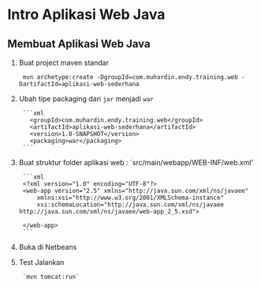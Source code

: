 # Intro Aplikasi Web Java #

## Membuat Aplikasi Web Java ##

1. Buat project maven standar

        mvn archetype:create -DgroupId=com.muhardin.endy.training.web -DartifactId=aplikasi-web-sederhana

2. Ubah tipe packaging dari `jar` menjadi `war`

        ```xml
          <groupId>com.muhardin.endy.training.web</groupId>
          <artifactId>aplikasi-web-sederhana</artifactId>
          <version>1.0-SNAPSHOT</version>
          <packaging>war</packaging>
        ```

3. Buat struktur folder aplikasi web : `src/main/webapp/WEB-INF/web.xml'

        ```xml
        <?xml version="1.0" encoding="UTF-8"?>
        <web-app version="2.5" xmlns="http://java.sun.com/xml/ns/javaee"
	        xmlns:xsi="http://www.w3.org/2001/XMLSchema-instance"
	        xsi:schemaLocation="http://java.sun.com/xml/ns/javaee http://java.sun.com/xml/ns/javaee/web-app_2_5.xsd">

        </web-app>
        ```

4. Buka di Netbeans

5. Test Jalankan

        `mvn tomcat:run`
